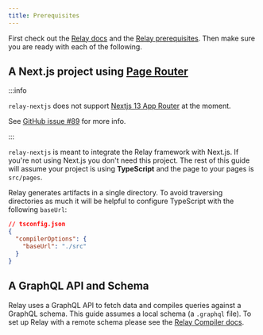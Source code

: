 ```yaml
---
title: Prerequisites
---
```


First check out the [Relay docs](https://relay.dev) and the
[Relay prerequisites](https://relay.dev/docs/getting-started/prerequisites/).
Then make sure you are ready with each of the following.

## A Next.js project using [Page Router](https://nextjs.org/docs/pages)

:::info

`relay-nextjs` does not support [Nextjs 13 App Router](https://nextjs.org/docs/app) at the moment.

See [GitHub issue #89](https://github.com/RevereCRE/relay-nextjs/issues/89) for more info.

:::

`relay-nextjs` is meant to integrate the Relay framework with Next.js. If you're
not using Next.js you don't need this project. The rest of this guide will
assume your project is using **TypeScript** and the page to your pages is
`src/pages`.

Relay generates artifacts in a single directory. To avoid traversing directories
as much it will be helpful to configure TypeScript with the following `baseUrl`:

```json
// tsconfig.json
{
  "compilerOptions": {
    "baseUrl": "./src"
  }
}
```

## A GraphQL API and Schema

Relay uses a GraphQL API to fetch data and compiles queries against a GraphQL
schema. This guide assumes a local schema (a `.graphql` file). To set up Relay
with a remote schema please see the
[Relay Compiler docs](https://relay.dev/docs/guides/compiler/).
